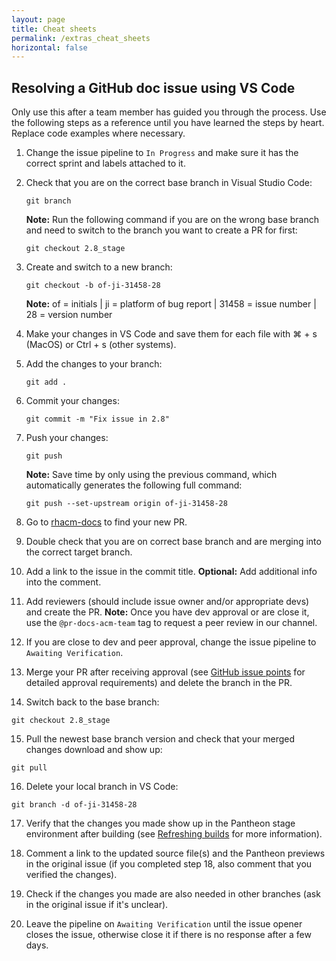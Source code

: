 ```yaml
---
layout: page
title: Cheat sheets
permalink: /extras_cheat_sheets
horizontal: false
---
```


## Resolving a GitHub doc issue using VS Code

Only use this after a team member has guided you through the process. Use the following steps as a reference until you have learned the steps by heart.  Replace code examples where necessary.

1. Change the issue pipeline to `In Progress` and make sure it has the correct sprint and labels attached to it.

2. Check that you are on the correct base branch in Visual Studio Code:
  
   ```
   git branch
   ```
   **Note:** Run the following command if you are on the wrong base branch and need to switch to the branch you want to create a PR for first:
   ```
   git checkout 2.8_stage
   ```

3. Create and switch to a new branch:
  
   ```
   git checkout -b of-ji-31458-28
   ```
   **Note:** of = initials | ji = platform of bug report | 31458 = issue number | 28 = version number

4. Make your changes in VS Code and save them for each file with ⌘ + s (MacOS) or Ctrl + s (other systems).

5. Add the changes to your branch:
  
   ```
   git add .
   ```

6. Commit your changes:
  
   ```
   git commit -m "Fix issue in 2.8"
   ```

7. Push your changes:
  
   ```
   git push
   ```
   **Note:** Save time by only using the previous command, which automatically generates the following full command:
   ```
   git push --set-upstream origin of-ji-31458-28
   ```

8. Go to [rhacm-docs](https://github.com/stolostron/rhacm-docs) to find your new PR.

9. Double check that you are on correct base branch and are merging into the correct target branch.

10. Add a link to the issue in the commit title.
   **Optional:** Add additional info into the comment.

11. Add reviewers (should include issue owner and/or appropriate devs) and create the PR.
   **Note:** Once you have dev approval or are close it, use the `@pr-docs-acm-team` tag to request a peer review in our channel.

12. If you are close to dev and peer approval, change the issue pipeline to `Awaiting Verification`.

13. Merge your PR after receiving approval (see [GitHub issue points](arch_points.md) for detailed approval requirements) and delete the branch in the PR.

14. Switch back to the base branch:
  
   ```
   git checkout 2.8_stage
   ```

15. Pull the newest base branch version and check that your merged changes download and show up:
  
   ```
   git pull
   ```

16. Delete your local branch in VS Code:
  
   ```
   git branch -d of-ji-31458-28
   ```

17. Verify that the changes you made show up in the Pantheon stage environment after building (see [Refreshing builds](arch_builds.md) for more information).

18. Comment a link to the updated source file(s) and the Pantheon previews in the original issue (if you completed step 18, also comment that you verified the changes).

19. Check if the changes you made are also needed in other branches (ask in the original issue if it's unclear).

20. Leave the pipeline on `Awaiting Verification` until the issue opener closes the issue, otherwise close it if there is no response after a few days.
